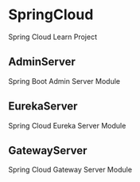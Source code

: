 # SpringCloud
Spring Cloud Learn Project

## AdminServer
Spring Boot Admin Server Module

## EurekaServer
Spring Cloud Eureka Server Module

## GatewayServer
Spring Cloud Gateway Server Module
